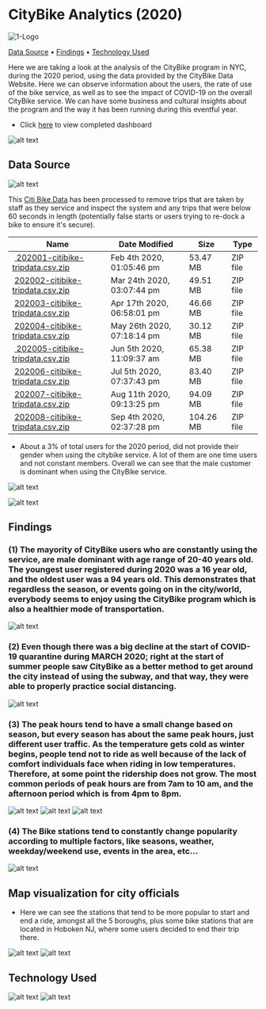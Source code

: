 
# CityBike Analytics (2020)

![1-Logo](images/covidcity.jpg)

<p>
  <a href="#data-source">Data Source</a> •
  <a href="#findings">Findings</a> •
  <a href="#technology-Used">Technology Used</a>
</p>

Here we are taking a look at the analysis of the CityBike program in NYC, during the 2020 period, using the data provided by the CityBike Data Website. Here we can observe information about the users, the rate of use of the bike service, as well as to see the impact of COVID-19 on the overall CityBike service. We can have some business and cultural insights about the program and the way it has been running during this eventful year. 
 
* Click [here](https://public.tableau.com/profile/duvan8801#!/vizhome/CityBikeAnalytics2020/MapsTrendingStartEnd) to view completed dashboard


![alt text](images/topbottom10.PNG)

## Data Source
![alt text](images/citylogo.png)

This [Citi Bike Data](https://www.citibikenyc.com/system-data) has been processed to remove trips that are taken by staff as they service and inspect the system and any trips that were below 60 seconds in length 
(potentially false starts or users trying to re-dock a bike to ensure it's secure).

<table class="hide-while-loading table table-striped">
<tbody id="tbody-content">
<thead>
<tr>
<th>Name</th>
<th>Date Modified</th>
<th>Size</th>
<th>Type</th>
</tr>
</thead>
<tr>
<td>&nbsp;<a href="https://s3.amazonaws.com/tripdata/202001-citibike-tripdata.csv.zip"> 202001-citibike-tripdata.csv.zip</a></td>
<td>Feb 4th 2020, 01:05:46 pm</td>
<td>53.47 MB</td>
<td>ZIP file</td>
</tr>
<tr>
<td>&nbsp;<a href="https://s3.amazonaws.com/tripdata/202002-citibike-tripdata.csv.zip">202002-citibike-tripdata.csv.zip</a></td>
<td>Mar 24th 2020, 03:07:44 pm</td>
<td>49.51 MB</td>
<td>ZIP file</td>
</tr>
<tr>
<td>&nbsp;<a href="https://s3.amazonaws.com/tripdata/202003-citibike-tripdata.csv.zip">202003-citibike-tripdata.csv.zip</a></td>
<td>Apr 17th 2020, 06:58:01 pm</td>
<td>46.66 MB</td>
<td>ZIP file</td>
</tr>
<tr>
<td>&nbsp;<a href="https://s3.amazonaws.com/tripdata/202004-citibike-tripdata.csv.zip">202004-citibike-tripdata.csv.zip</a></td>
<td>May 26th 2020, 07:18:14 pm</td>
<td>30.12 MB</td>
<td>ZIP file</td>
</tr>
<tr>
<td>&nbsp;<a href="https://s3.amazonaws.com/tripdata/202005-citibike-tripdata.csv.zip"> 202005-citibike-tripdata.csv.zip</a></td>
<td>Jun 5th 2020, 11:09:37 am</td>
<td>65.38 MB</td>
<td>ZIP file</td>
</tr>
<tr>
<td>&nbsp;<a href="https://s3.amazonaws.com/tripdata/202006-citibike-tripdata.csv.zip">202006-citibike-tripdata.csv.zip</a></td>
<td>Jul 5th 2020, 07:37:43 pm</td>
<td>83.40 MB</td>
<td>ZIP file</td>
</tr>
<tr>
<td>&nbsp;<a href="https://s3.amazonaws.com/tripdata/202007-citibike-tripdata.csv.zip">202007-citibike-tripdata.csv.zip</a></td>
<td>Aug 11th 2020, 09:13:25 pm</td>
<td>94.09 MB</td>
<td>ZIP file</td>
</tr>
<tr>
<td>&nbsp;<a href="https://s3.amazonaws.com/tripdata/202008-citibike-tripdata.csv.zip">202008-citibike-tripdata.csv.zip</a></td>
<td>Sep 4th 2020, 02:37:28 pm</td>
<td>104.26 MB</td>
<td>ZIP file</td>
</tr>
</tbody>
</table>


* About a 3% of total users for the 2020 period, did not provide their gender when using the citybike service. A lot of them are one time users and not constant members. Overall we can see that the male customer is dominant when using the CityBike service. 

![alt text](images/genderspring.PNG)

![alt text](images/gendert.PNG)


## Findings 


### (1) The mayority of CityBike users who are constantly using the service, are male dominant with age range of 20-40 years old. The youngest user registered during 2020 was a 16 year old, and the oldest user was a 94 years old. This demonstrates that regardless the season, or events going on in the city/world, everybody seems to enjoy using the CityBike program which is also a healthier mode of transportation. 

![alt text](images/age.PNG) 

### (2) Even though there was a big decline at the start of COVID-19 quarantine during MARCH 2020; right at the start of summer people saw CityBike as a better method to get around the city instead of using the subway, and that way, they were able to properly practice social distancing. 


![alt text](images/use.PNG)


### (3) The peak hours tend to have a small change based on season, but every season has about the same peak hours, just different user traffic. As the temperature gets cold as winter begins, people tend not to ride as well because of the lack of comfort individuals face when riding in low temperatures. Therefore, at some point the ridership does not grow. The most common periods of peak hours are from 7am to 10 am, and the afternoon period which is from 4pm to 8pm. 

![alt text](images/peakhours.PNG)
![alt text](images/springpeak.PNG)
![alt text](images/summerpeak.PNG)

### (4) The Bike stations tend to constantly change popularity according to multiple factors, like seasons, weather, weekday/weekend use, events in the area, etc...

![alt text](images/popular.PNG)


## Map visualization for city officials

* Here we can see the stations that tend to be more popular to start and end a ride, amongst all the 5 boroughs, plus some bike stations that are located in Hoboken NJ, where some users decided to end their trip there. 

![alt text](images/mapstart.PNG)
![alt text](images/mapend.PNG)

## Technology Used

![alt text](images/tableaulogo.PNG)
![alt text](images/jupyterlogo.PNG)


